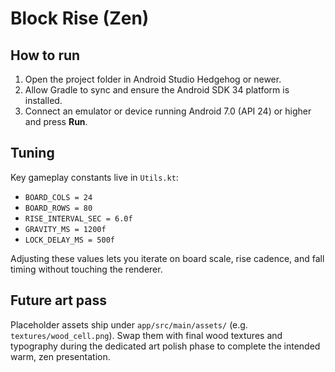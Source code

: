 # Block Rise (Zen)

## How to run
1. Open the project folder in Android Studio Hedgehog or newer.
2. Allow Gradle to sync and ensure the Android SDK 34 platform is installed.
3. Connect an emulator or device running Android 7.0 (API 24) or higher and press **Run**.

## Tuning
Key gameplay constants live in `Utils.kt`:
- `BOARD_COLS = 24`
- `BOARD_ROWS = 80`
- `RISE_INTERVAL_SEC = 6.0f`
- `GRAVITY_MS = 1200f`
- `LOCK_DELAY_MS = 500f`

Adjusting these values lets you iterate on board scale, rise cadence, and fall timing without touching the renderer.

## Future art pass
Placeholder assets ship under `app/src/main/assets/` (e.g. `textures/wood_cell.png`). Swap them with final wood textures and typography during the dedicated art polish phase to complete the intended warm, zen presentation.
